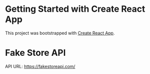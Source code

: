 # Getting Started with Create React App

This project was bootstrapped with [Create React App](https://github.com/facebook/create-react-app).

# Fake Store API

API URL: https://fakestoreapi.com/
